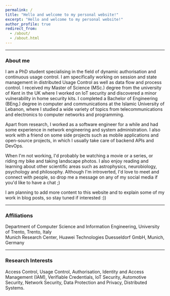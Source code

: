 ```yaml
---
permalink: /
title: "Hello and welcome to my personal website!"
excerpt: "Hello and welcome to my personal website!"
author_profile: true
redirect_from: 
  - /about/
  - /about.html
---
```


---
### About me
I am a PhD student specialising in the field of dynamic authorisation and continuous usage control.
I am specifically working on session and state management in distributed Usage Control as well as data flow and process control.
I received my Master of Science (MSc.) degree from the university of Kent in the UK where I worked on IoT security and discovered a minor vulnerability in home security kits.
I completed a Bachelor of Engineering (BEng.) degree in computer and communications at the Islamic University of Lebanon, where I studied a wide variety of topics from telecommunications and electronics to computer networks and programming. 

Apart from research, I worked as a software engineer for a while and had some experience in network engineering and system administration.
I also work with a friend on some side projects such as mobile applications and open-source projects, in which I usually take care of backend APIs and DevOps.

When I'm not working, I'd probably be watching a movie or a series, or riding my bike and taking landscape photos.
I also enjoy reading and learning about other scientific areas such as astrophysics, neurobiology, psychology and philosophy.
Although I'm introverted, I'd love to meet and connect with people, so drop me a message on any of my social media if you'd like to have a chat ;)

I am planning to add more content to this website and to explain some of my work in blog posts, so stay tuned if interested :)) 

---
### Affiliations
Department of Computer Science and Information Engineering, University of Trento, Trento, Italy <br/>
Munich Research Center, Huawei Technologies Duesseldorf GmbH, Munich, Germany

---
### Research Interests
Access Control, Usage Control, Authorisation, Identity and Access Management (IAM), Verifiable Credentials, IoT Security, Automotive Security, Network Security, Data Protection and Privacy, Distributed Systems.